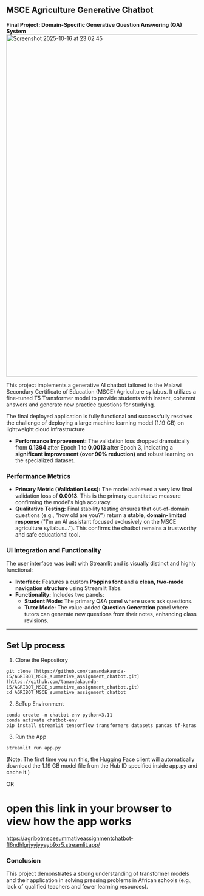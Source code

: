 ## MSCE Agriculture Generative Chatbot ##

**Final Project: Domain-Specific Generative Question Answering (QA) System**
<img width="1440" height="900" alt="Screenshot 2025-10-16 at 23 02 45" src="https://github.com/user-attachments/assets/073ce57f-7fac-4215-98d6-20c9e24f646e" />


This project implements a generative AI chatbot tailored to the Malawi Secondary Certificate of Education (MSCE) Agriculture syllabus. It utilizes a fine-tuned T5 Transformer model to provide students with instant, coherent answers and generate new practice questions for studying.


The final deployed application is fully functional and successfully resolves the challenge of deploying a large machine learning model (1.19 GB) on lightweight cloud infrastructure

* **Performance Improvement:** The validation loss dropped dramatically from **0.1394** after Epoch 1 to **0.0013** after Epoch 3, indicating a **significant improvement (over 90\% reduction)** and robust learning on the specialized dataset.

### Performance Metrics

* **Primary Metric (Validation Loss):** The model achieved a very low final validation loss of **0.0013**. This is the primary quantitative measure confirming the model's high accuracy.
* **Qualitative Testing:** Final stability testing ensures that out-of-domain questions (e.g., "how old are you?") return a **stable, domain-limited response** ("I'm an AI assistant focused exclusively on the MSCE agriculture syllabus..."). This confirms the chatbot remains a trustworthy and safe educational tool.

### UI Integration and Functionality

The user interface was built with Streamlit and is visually distinct and highly functional:

* **Interface:** Features a custom **Poppins font** and a **clean, two-mode navigation structure** using Streamlit Tabs.
* **Functionality:** Includes two panels:
    * **Student Mode:** The primary Q\&A panel where users ask questions.
    * **Tutor Mode:** The value-added **Question Generation** panel where tutors can generate new questions from their notes, enhancing class revisions.

***



## Set Up process ##

1. Clone the Repository
```
git clone [https://github.com/tamandakaunda-15/AGRIBOT_MSCE_summative_assignment_chatbot.git](https://github.com/tamandakaunda-15/AGRIBOT_MSCE_summative_assignment_chatbot.git)
cd AGRIBOT_MSCE_summative_assignment_chatbot

```

2. SeTup Environment

```
conda create -n chatbot-env python=3.11
conda activate chatbot-env
pip install streamlit tensorflow transformers datasets pandas tf-keras

```

3. Run the App
```
streamlit run app.py
```
(Note: The first time you run this, the Hugging Face client will automatically download the 1.19 GB model file from the Hub ID specified inside app.py and cache it.)


OR

# open this link in your browser to view how the app works #

https://agribotmscesummativeassignmentchatbot-fl6ndhlgrjyyjyyeyb9xr5.streamlit.app/


### Conclusion

This project demonstrates a strong understanding of transformer models and their application in solving pressing problems in African schools (e.g., lack of qualified teachers and fewer learning resources).


